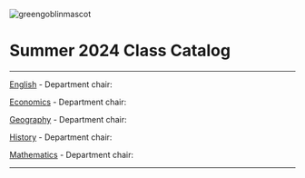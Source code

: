 ![greengoblinmascot](media/gg.jpeg)
# Summer 2024 Class Catalog
---

[English](english.md) - Department chair: <github username>

[Economics](economics.md) - Department chair: <github username> 

[Geography](geography.md) - Department chair: <willlehman55>

[History](history.md) - Department chair: <miharlin1>

[Mathematics](math.md) - Department chair: <github username>

---
